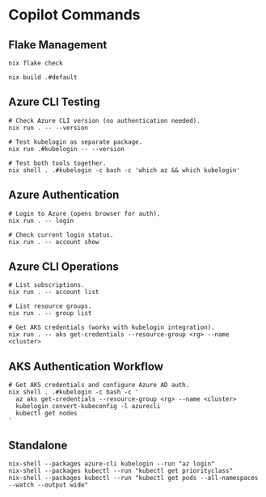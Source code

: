 # Copilot Commands

## Flake Management

```shell
nix flake check

nix build .#default
```

## Azure CLI Testing

```shell
# Check Azure CLI version (no authentication needed).
nix run . -- --version

# Test kubelogin as separate package.
nix run .#kubelogin -- --version

# Test both tools together.
nix shell . .#kubelogin -c bash -c 'which az && which kubelogin'
```

## Azure Authentication

```shell
# Login to Azure (opens browser for auth).
nix run . -- login

# Check current login status.
nix run . -- account show
```

## Azure CLI Operations

```shell
# List subscriptions.
nix run . -- account list

# List resource groups.
nix run . -- group list

# Get AKS credentials (works with kubelogin integration).
nix run . -- aks get-credentials --resource-group <rg> --name <cluster>
```

## AKS Authentication Workflow

```shell
# Get AKS credentials and configure Azure AD auth.
nix shell . .#kubelogin -c bash -c '
  az aks get-credentials --resource-group <rg> --name <cluster>
  kubelogin convert-kubeconfig -l azurecli
  kubectl get nodes
'
```

## Standalone

```shell
nix-shell --packages azure-cli kubelogin --run "az login"
nix-shell --packages kubectl --run "kubectl get priorityclass"
nix-shell --packages kubectl --run "kubectl get pods --all-namespaces --watch --output wide"
```
